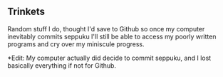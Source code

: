 ## Trinkets
Random stuff I do, thought I'd save to Github so once my computer inevitably commits seppuku I'll still be able to access my poorly written programs and cry over my miniscule progress.

*Edit: My computer actually did decide to commit seppuku, and I lost basically everything if not for Github.